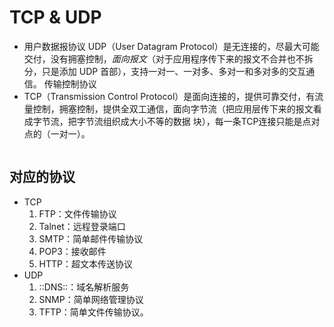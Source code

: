 # TCP & UDP

- 用户数据报协议 UDP（User Datagram Protocol）是无连接的，尽最大可能交付，没有拥塞控制，*面向报文*（对于应用程序传下来的报文不合并也不拆分，只是添加 UDP 首部），支持一对一、一对多、多对一和多对多的交互通信。 传输控制协议
- TCP（Transmission Control Protocol）是面向连接的，提供可靠交付，有流量控制，拥塞控制，提供全双工通信，面向字节流（把应用层传下来的报文看成字节流，把字节流组织成大小不等的数据 块），每一条TCP连接只能是点对点的（一对一）。
	 
![]()

## 对应的协议
- TCP
	1. FTP：文件传输协议
	2. Talnet：远程登录端口
	3. SMTP：简单邮件传输协议
	4. POP3：接收邮件
	5. HTTP：超文本传送协议
- UDP
	1. ::DNS::：域名解析服务
	2. SNMP：简单网络管理协议
	3. TFTP：简单文件传输协议。

